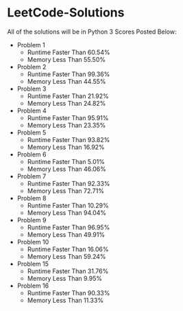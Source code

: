 # LeetCode-Solutions
All of the solutions will be in Python 3
Scores Posted Below:

- Problem 1
    - Runtime Faster Than 60.54%
    - Memory Less Than 55.50%
- Problem 2
    - Runtime Faster Than 99.36%
    - Memory Less Than 44.55%
- Problem 3
    - Runtime Faster Than 21.92%
    - Memory Less Than 24.82%
- Problem 4
    - Runtime Faster Than 95.91%
    - Memory Less Than 23.35%
- Problem 5
    - Runtime Faster Than 93.82%
    - Memory Less Than 16.92%
- Problem 6
    - Runtime Faster Than 5.01%
    - Memory Less Than 46.06%
- Problem 7
    - Runtime Faster Than 92.33%
    - Memory Less Than 72.71%
- Problem 8
    - Runtime Faster Than 10.29%
    - Memory Less Than 94.04%
- Problem 9
    - Runtime Faster Than 96.95%
    - Memory Less Than 49.91%
- Problem 10
    - Runtime Faster Than 16.06%
    - Memory Less Than 59.24%
- Problem 15
    - Runtime Faster Than 31.76%
    - Memory Less Than 9.95%
- Problem 16
    - Runtime Faster Than 90.33%
    - Memory Less Than 11.33%